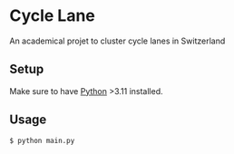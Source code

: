 # Cycle Lane
An academical projet to cluster cycle lanes in Switzerland

## Setup

Make sure to have [Python](https://www.python.org/downloads/) >3.11 installed.

## Usage

```shell
$ python main.py
```